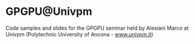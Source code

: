 # GPGPU@Univpm
Code samples and slides for the GPGPU seminar held by Alesiani Marco at Univpm (Polytechnic University of Ancona - www.univpm.it)
